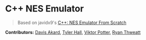 # C++ NES Emulator
> Based on javidx9's [C++: NES Emulator From Scratch](https://www.youtube.com/playlist?list=PLrOv9FMX8xJHqMvSGB_9G9nZZ_4IgteYf)

**Contributors:** [Davis Akard](https://github.com/dbakard), [Tyler Hall](https://github.com/thall49), [Viktor Potter](https://github.com/Vikpal1), [Ryan Thweatt](https://github.com/rthweatt3930)
